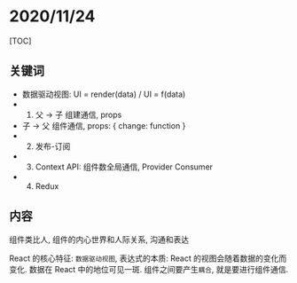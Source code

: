 # 2020/11/24

[TOC]

## 关键词

* 数据驱动视图: UI = render(data) / UI = f(data)
* 1. 父 -> 子 组建通信, props
* 子 -> 父 组件通信, props: { change: function }
* 2. 发布-订阅
* 3. Context API: 组件数全局通信, Provider Consumer
* 4. Redux

## 内容

组件类比人, 组件的内心世界和人际关系, 沟通和表达

React 的核心特征: `数据驱动视图`, 表达式的本质: React 的视图会随着数据的变化而变化. 数据在 React 中的地位可见一斑.
组件之间要产生`耦合`, 就是要进行组件通信.
